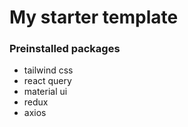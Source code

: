 # My starter template
### Preinstalled packages
- tailwind css
- react query
- material ui
- redux
- axios